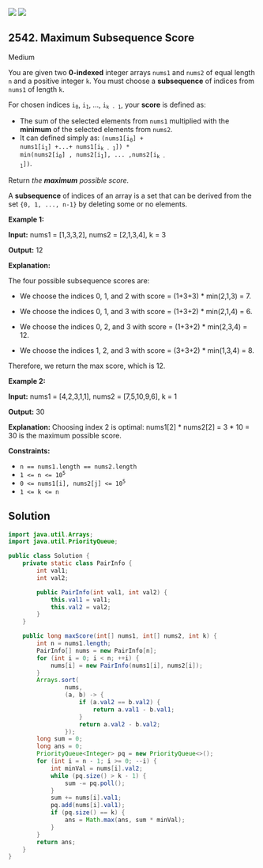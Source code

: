 [![](https://img.shields.io/github/stars/javadev/LeetCode-in-Java?label=Stars&style=flat-square)](https://github.com/javadev/LeetCode-in-Java)
[![](https://img.shields.io/github/forks/javadev/LeetCode-in-Java?label=Fork%20me%20on%20GitHub%20&style=flat-square)](https://github.com/javadev/LeetCode-in-Java/fork)

## 2542\. Maximum Subsequence Score

Medium

You are given two **0-indexed** integer arrays `nums1` and `nums2` of equal length `n` and a positive integer `k`. You must choose a **subsequence** of indices from `nums1` of length `k`.

For chosen indices <code>i<sub>0</sub></code>, <code>i<sub>1</sub></code>, ..., <code>i<sub>k - 1</sub></code>, your **score** is defined as:

*   The sum of the selected elements from `nums1` multiplied with the **minimum** of the selected elements from `nums2`.
*   It can defined simply as: <code>(nums1[i<sub>0</sub>] + nums1[i<sub>1</sub>] +...+ nums1[i<sub>k - 1</sub>]) * min(nums2[i<sub>0</sub>] , nums2[i<sub>1</sub>], ... ,nums2[i<sub>k - 1</sub>])</code>.

Return _the **maximum** possible score._

A **subsequence** of indices of an array is a set that can be derived from the set `{0, 1, ..., n-1}` by deleting some or no elements.

**Example 1:**

**Input:** nums1 = [1,3,3,2], nums2 = [2,1,3,4], k = 3

**Output:** 12

**Explanation:**

The four possible subsequence scores are:

- We choose the indices 0, 1, and 2 with score = (1+3+3) \* min(2,1,3) = 7.

- We choose the indices 0, 1, and 3 with score = (1+3+2) \* min(2,1,4) = 6.

- We choose the indices 0, 2, and 3 with score = (1+3+2) \* min(2,3,4) = 12.

- We choose the indices 1, 2, and 3 with score = (3+3+2) \* min(1,3,4) = 8.

Therefore, we return the max score, which is 12. 

**Example 2:**

**Input:** nums1 = [4,2,3,1,1], nums2 = [7,5,10,9,6], k = 1

**Output:** 30

**Explanation:** Choosing index 2 is optimal: nums1[2] \* nums2[2] = 3 \* 10 = 30 is the maximum possible score. 

**Constraints:**

*   `n == nums1.length == nums2.length`
*   <code>1 <= n <= 10<sup>5</sup></code>
*   <code>0 <= nums1[i], nums2[j] <= 10<sup>5</sup></code>
*   `1 <= k <= n`

## Solution

```java
import java.util.Arrays;
import java.util.PriorityQueue;

public class Solution {
    private static class PairInfo {
        int val1;
        int val2;

        public PairInfo(int val1, int val2) {
            this.val1 = val1;
            this.val2 = val2;
        }
    }

    public long maxScore(int[] nums1, int[] nums2, int k) {
        int n = nums1.length;
        PairInfo[] nums = new PairInfo[n];
        for (int i = 0; i < n; ++i) {
            nums[i] = new PairInfo(nums1[i], nums2[i]);
        }
        Arrays.sort(
                nums,
                (a, b) -> {
                    if (a.val2 == b.val2) {
                        return a.val1 - b.val1;
                    }
                    return a.val2 - b.val2;
                });
        long sum = 0;
        long ans = 0;
        PriorityQueue<Integer> pq = new PriorityQueue<>();
        for (int i = n - 1; i >= 0; --i) {
            int minVal = nums[i].val2;
            while (pq.size() > k - 1) {
                sum -= pq.poll();
            }
            sum += nums[i].val1;
            pq.add(nums[i].val1);
            if (pq.size() == k) {
                ans = Math.max(ans, sum * minVal);
            }
        }
        return ans;
    }
}
```